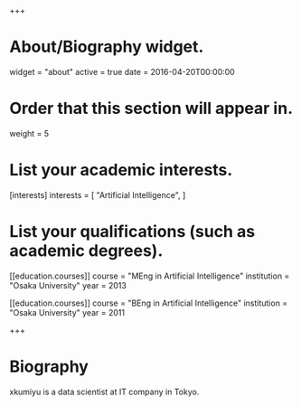 +++
# About/Biography widget.
widget = "about"
active = true
date = 2016-04-20T00:00:00

# Order that this section will appear in.
weight = 5

# List your academic interests.
[interests]
  interests = [
    "Artificial Intelligence",
  ]

# List your qualifications (such as academic degrees).
[[education.courses]]
  course = "MEng in Artificial Intelligence"
  institution = "Osaka University"
  year = 2013

[[education.courses]]
  course = "BEng in Artificial Intelligence"
  institution = "Osaka University"
  year = 2011

+++

# Biography

xkumiyu is a data scientist at IT company in Tokyo.
